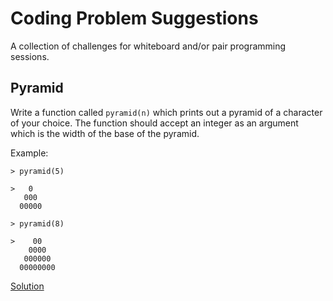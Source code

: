# Coding Problem Suggestions

A collection of challenges for whiteboard and/or pair programming sessions.

## Pyramid

Write a function called `pyramid(n)` which prints out a pyramid of a character of your choice. The function should accept an integer as an argument which is the width of the base of the pyramid.

Example:
```
> pyramid(5)

>   0
   000
  00000

> pyramid(8)

>    00
    0000
   000000
  00000000
```
[Solution](https://github.com/christopher-tse/CodingProblems/blob/master/solutions/pyramid.js)